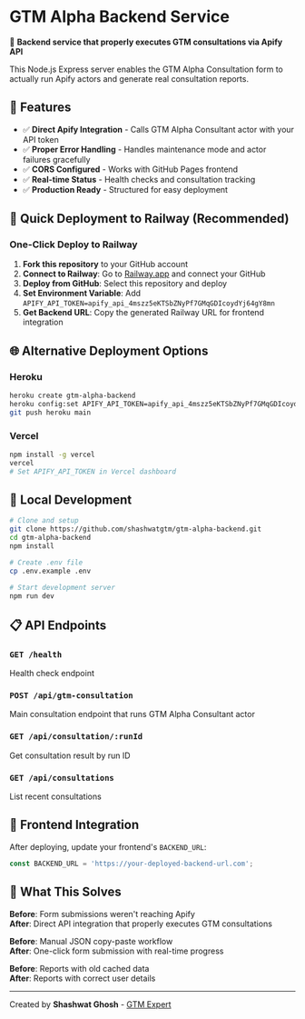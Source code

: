 # GTM Alpha Backend Service

🚀 **Backend service that properly executes GTM consultations via Apify API**

This Node.js Express server enables the GTM Alpha Consultation form to actually run Apify actors and generate real consultation reports.

## 🎯 Features

- ✅ **Direct Apify Integration** - Calls GTM Alpha Consultant actor with your API token
- ✅ **Proper Error Handling** - Handles maintenance mode and actor failures gracefully  
- ✅ **CORS Configured** - Works with GitHub Pages frontend
- ✅ **Real-time Status** - Health checks and consultation tracking
- ✅ **Production Ready** - Structured for easy deployment

## 🚀 Quick Deployment to Railway (Recommended)

### One-Click Deploy to Railway
1. **Fork this repository** to your GitHub account
2. **Connect to Railway**: Go to [Railway.app](https://railway.app) and connect your GitHub
3. **Deploy from GitHub**: Select this repository and deploy
4. **Set Environment Variable**: Add `APIFY_API_TOKEN=apify_api_4mszz5eKTSbZNyPf7GMqGDIcoydYj64gY8mn`
5. **Get Backend URL**: Copy the generated Railway URL for frontend integration

## 🌐 Alternative Deployment Options

### Heroku
```bash
heroku create gtm-alpha-backend
heroku config:set APIFY_API_TOKEN=apify_api_4mszz5eKTSbZNyPf7GMqGDIcoydYj64gY8mn
git push heroku main
```

### Vercel
```bash
npm install -g vercel
vercel
# Set APIFY_API_TOKEN in Vercel dashboard
```

## 🔧 Local Development

```bash
# Clone and setup
git clone https://github.com/shashwatgtm/gtm-alpha-backend.git
cd gtm-alpha-backend
npm install

# Create .env file
cp .env.example .env

# Start development server
npm run dev
```

## 📋 API Endpoints

### `GET /health`
Health check endpoint

### `POST /api/gtm-consultation`
Main consultation endpoint that runs GTM Alpha Consultant actor

### `GET /api/consultation/:runId`
Get consultation result by run ID

### `GET /api/consultations`
List recent consultations

## 🔗 Frontend Integration

After deploying, update your frontend's `BACKEND_URL`:
```javascript
const BACKEND_URL = 'https://your-deployed-backend-url.com';
```

## 🎯 What This Solves

**Before**: Form submissions weren't reaching Apify  
**After**: Direct API integration that properly executes GTM consultations

**Before**: Manual JSON copy-paste workflow  
**After**: One-click form submission with real-time progress

**Before**: Reports with old cached data  
**After**: Reports with correct user details

---

Created by **Shashwat Ghosh** - [GTM Expert](https://gtmexpert.com/contact-shashwat-ghosh)